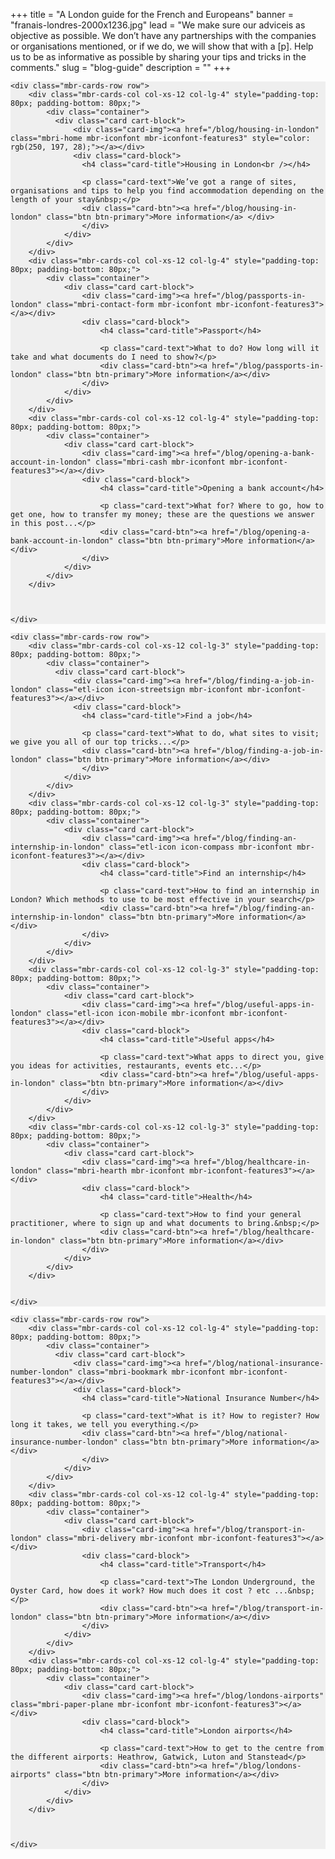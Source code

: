 ﻿+++
title = "A London guide for the French and Europeans"
banner = "franais-londres-2000x1236.jpg"
lead = "We make sure our adviceis as objective as possible. We don’t have any partnerships with the companies or organisations mentioned, or if we do, we will show that with a [p]. Help us to be as informative as possible by sharing your tips and tricks in the comments."
slug = "blog-guide"
description = ""
+++

<section class="mbr-cards mbr-section mbr-section-nopadding" id="features6-21" style="background-color: rgb(239, 239, 239);">



    <div class="mbr-cards-row row">
        <div class="mbr-cards-col col-xs-12 col-lg-4" style="padding-top: 80px; padding-bottom: 80px;">
            <div class="container">
              <div class="card cart-block">
                  <div class="card-img"><a href="/blog/housing-in-london" class="mbri-home mbr-iconfont mbr-iconfont-features3" style="color: rgb(250, 197, 28);"></a></div>
                  <div class="card-block">
                    <h4 class="card-title">Housing in London<br /></h4>

                    <p class="card-text">We’ve got a range of sites, organisations and tips to help you find accommodation depending on the length of your stay&nbsp;</p>
                    <div class="card-btn"><a href="/blog/housing-in-london" class="btn btn-primary">More information</a> </div>
                    </div>
                </div>
            </div>
        </div>
        <div class="mbr-cards-col col-xs-12 col-lg-4" style="padding-top: 80px; padding-bottom: 80px;">
            <div class="container">
                <div class="card cart-block">
                    <div class="card-img"><a href="/blog/passports-in-london" class="mbri-contact-form mbr-iconfont mbr-iconfont-features3"></a></div>
                    <div class="card-block">
                        <h4 class="card-title">Passport</h4>

                        <p class="card-text">What to do? How long will it take and what documents do I need to show?</p>
                        <div class="card-btn"><a href="/blog/passports-in-london" class="btn btn-primary">More information</a></div>
                    </div>
                </div>
            </div>
        </div>
        <div class="mbr-cards-col col-xs-12 col-lg-4" style="padding-top: 80px; padding-bottom: 80px;">
            <div class="container">
                <div class="card cart-block">
                    <div class="card-img"><a href="/blog/opening-a-bank-account-in-london" class="mbri-cash mbr-iconfont mbr-iconfont-features3"></a></div>
                    <div class="card-block">
                        <h4 class="card-title">Opening a bank account</h4>

                        <p class="card-text">What for? Where to go, how to get one, how to transfer my money; these are the questions we answer in this post...</p>
                        <div class="card-btn"><a href="/blog/opening-a-bank-account-in-london" class="btn btn-primary">More information</a></div>
                    </div>
                </div>
            </div>
        </div>



    </div>
</section>

<section class="mbr-cards mbr-section mbr-section-nopadding" id="features6-22" style="background-color: rgb(239, 239, 239);">



    <div class="mbr-cards-row row">
        <div class="mbr-cards-col col-xs-12 col-lg-3" style="padding-top: 80px; padding-bottom: 80px;">
            <div class="container">
              <div class="card cart-block">
                  <div class="card-img"><a href="/blog/finding-a-job-in-london" class="etl-icon icon-streetsign mbr-iconfont mbr-iconfont-features3"></a></div>
                  <div class="card-block">
                    <h4 class="card-title">Find a job</h4>

                    <p class="card-text">What to do, what sites to visit; we give you all of our top tricks...</p>
                    <div class="card-btn"><a href="/blog/finding-a-job-in-london" class="btn btn-primary">More information</a></div>
                    </div>
                </div>
            </div>
        </div>
        <div class="mbr-cards-col col-xs-12 col-lg-3" style="padding-top: 80px; padding-bottom: 80px;">
            <div class="container">
                <div class="card cart-block">
                    <div class="card-img"><a href="/blog/finding-an-internship-in-london" class="etl-icon icon-compass mbr-iconfont mbr-iconfont-features3"></a></div>
                    <div class="card-block">
                        <h4 class="card-title">Find an internship</h4>

                        <p class="card-text">How to find an internship in London? Which methods to use to be most effective in your search</p>
                        <div class="card-btn"><a href="/blog/finding-an-internship-in-london" class="btn btn-primary">More information</a></div>
                    </div>
                </div>
            </div>
        </div>
        <div class="mbr-cards-col col-xs-12 col-lg-3" style="padding-top: 80px; padding-bottom: 80px;">
            <div class="container">
                <div class="card cart-block">
                    <div class="card-img"><a href="/blog/useful-apps-in-london" class="etl-icon icon-mobile mbr-iconfont mbr-iconfont-features3"></a></div>
                    <div class="card-block">
                        <h4 class="card-title">Useful apps</h4>

                        <p class="card-text">What apps to direct you, give you ideas for activities, restaurants, events etc...</p>
                        <div class="card-btn"><a href="/blog/useful-apps-in-london" class="btn btn-primary">More information</a></div>
                    </div>
                </div>
            </div>
        </div>
        <div class="mbr-cards-col col-xs-12 col-lg-3" style="padding-top: 80px; padding-bottom: 80px;">
            <div class="container">
                <div class="card cart-block">
                    <div class="card-img"><a href="/blog/healthcare-in-london" class="mbri-hearth mbr-iconfont mbr-iconfont-features3"></a></div>
                    <div class="card-block">
                        <h4 class="card-title">Health</h4>

                        <p class="card-text">How to find your general practitioner, where to sign up and what documents to bring.&nbsp;</p>
                        <div class="card-btn"><a href="/blog/healthcare-in-london" class="btn btn-primary">More information</a></div>
                    </div>
                </div>
            </div>
        </div>


    </div>
</section>

<section class="mbr-cards mbr-section mbr-section-nopadding" id="features6-2n" style="background-color: rgb(239, 239, 239);">



    <div class="mbr-cards-row row">
        <div class="mbr-cards-col col-xs-12 col-lg-4" style="padding-top: 80px; padding-bottom: 80px;">
            <div class="container">
              <div class="card cart-block">
                  <div class="card-img"><a href="/blog/national-insurance-number-london" class="mbri-bookmark mbr-iconfont mbr-iconfont-features3"></a></div>
                  <div class="card-block">
                    <h4 class="card-title">National Insurance Number</h4>

                    <p class="card-text">What is it? How to register? How long it takes, we tell you everything.</p>
                    <div class="card-btn"><a href="/blog/national-insurance-number-london" class="btn btn-primary">More information</a></div>
                    </div>
                </div>
            </div>
        </div>
        <div class="mbr-cards-col col-xs-12 col-lg-4" style="padding-top: 80px; padding-bottom: 80px;">
            <div class="container">
                <div class="card cart-block">
                    <div class="card-img"><a href="/blog/transport-in-london" class="mbri-delivery mbr-iconfont mbr-iconfont-features3"></a></div>
                    <div class="card-block">
                        <h4 class="card-title">Transport</h4>

                        <p class="card-text">The London Underground, the Oyster Card, how does it work? How much does it cost ? etc ...&nbsp;</p>
                        <div class="card-btn"><a href="/blog/transport-in-london" class="btn btn-primary">More information</a></div>
                    </div>
                </div>
            </div>
        </div>
        <div class="mbr-cards-col col-xs-12 col-lg-4" style="padding-top: 80px; padding-bottom: 80px;">
            <div class="container">
                <div class="card cart-block">
                    <div class="card-img"><a href="/blog/londons-airports" class="mbri-paper-plane mbr-iconfont mbr-iconfont-features3"></a></div>
                    <div class="card-block">
                        <h4 class="card-title">London airports</h4>

                        <p class="card-text">How to get to the centre from the different airports: Heathrow, Gatwick, Luton and Stanstead</p>
                        <div class="card-btn"><a href="/blog/londons-airports" class="btn btn-primary">More information</a></div>
                    </div>
                </div>
            </div>
        </div>



    </div>
</section> 
